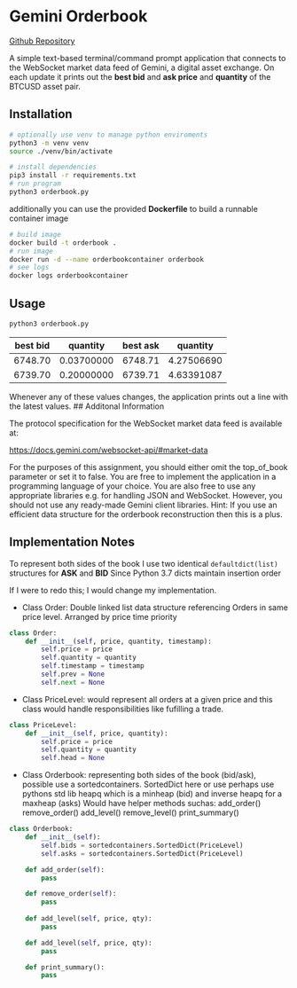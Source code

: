 # Gemini Orderbook

[Github Repository](https://github.com/Rcsuax/GeminiOrderbook)

A simple text-based terminal/command prompt application that connects to the WebSocket market data feed of Gemini, a digital asset exchange.
On each update it prints out the **best bid** and **ask price** and **quantity** of the BTCUSD asset pair. 

## Installation
 
```bash
# optionally use venv to manage python enviroments
python3 -m venv venv
source ./venv/bin/activate

# install dependencies 
pip3 install -r requirements.txt
# run program
python3 orderbook.py
```

additionally you can use the provided **Dockerfile** to build a runnable container image
```bash
# build image
docker build -t orderbook .
# run image
docker run -d --name orderbookcontainer orderbook
# see logs
docker logs orderbookcontainer
```


## Usage


```bash
python3 orderbook.py
```

| best bid | quantity    | best ask  | quantity   | 
| ---------| ----------- | --------- | ---------- |
| 6748.70  | 0.03700000  | 6748.71   | 4.27506690 | 
| 6739.70  | 0.20000000  | 6739.71   | 4.63391087 | 

Whenever any of these values changes, the application prints out a line with the latest values.
## Additonal Information

The protocol specification for the WebSocket market data feed is available at:

https://docs.gemini.com/websocket-api/#market-data

For the purposes of this assignment, you should either omit the top_of_book parameter or set it to false.
You are free to implement the application in a programming language of your choice. You are also free to use any appropriate libraries e.g. for handling JSON and WebSocket. However, you should not use any ready-made Gemini client libraries.
Hint: If you use an efficient data structure for the orderbook reconstruction then this is a plus.

## Implementation Notes

To represent both sides of the book I use two identical ```defaultdict(list)``` structures for **ASK** and **BID**
Since Python 3.7 dicts maintain insertion order

If I were to redo this; I would change my implementation. 

- Class Order: Double linked list data structure referencing Orders in same price level. Arranged by price time priority 
```python
class Order:
    def __init__(self, price, quantity, timestamp):
        self.price = price
        self.quantity = quantity
        self.timestamp = timestamp
        self.prev = None
        self.next = None
```


- Class PriceLevel: would represent all orders at a given price and this class would handle responsibilities    like fufilling a trade.
```python
class PriceLevel:
    def __init__(self, price, quantity):
        self.price = price
        self.quantity = quantity
        self.head = None
```

- Class Orderbook: representing both sides of the book (bid/ask), possible use a sortedcontainers. 
    SortedDict here or use perhaps use pythons std lib heapq which is a minheap (bid) and inverse heapq for a maxheap (asks)
    Would have helper methods suchas:
    add_order() remove_order() add_level() remove_level() print_summary()

```python
class Orderbook:
    def __init__(self):
        self.bids = sortedcontainers.SortedDict(PriceLevel)
        self.asks = sortedcontainers.SortedDict(PriceLevel)

    def add_order(self):
        pass

    def remove_order(self):
        pass
    
    def add_level(self, price, qty):
        pass

    def add_level(self, price, qty):
        pass

    def print_summary():
        pass
```
